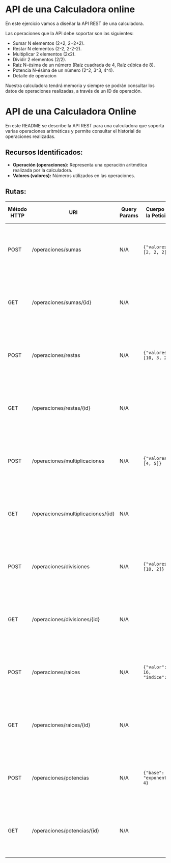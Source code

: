 # API de una Calculadora online

En este ejercicio vamos a diseñar la API REST de una calculadora.

Las operaciones que la API debe soportar son las siguientes:
- Sumar N elementos (2+2, 2+2+2).
- Restar N elementos (2-2, 2-2-2).
- Multiplicar 2 elementos (2x2).
- Dividir 2 elementos (2/2).
- Raiz N-ésima de un número (Raíz cuadrada de 4, Raíz cúbica de 8).
- Potencia N-ésima de un número (2^2, 3^3, 4^4).
- Detalle de operacion

Nuestra calculadora tendrá memoria y siempre se podrán consultar los datos de operaciones realizadas, a través de un ID de operación.

# API de una Calculadora Online

En este README se describe la API REST para una calculadora que soporta varias operaciones aritméticas y permite consultar el historial de operaciones realizadas.

## Recursos Identificados:
- **Operación (operaciones):** Representa una operación aritmética realizada por la calculadora.
- **Valores (valores):** Números utilizados en las operaciones.

## Rutas:

| Método HTTP | URI| Query Params | Cuerpo de la Petición | Cuerpo de la Respuesta | Códigos de Respuesta|
|-------------|------------------------------|--------------|------------------------------------------------------------------------|------------------------------------------------------------------------------------------------------------------|---------------------------------------------------------------|
| POST| /operaciones/sumas  | N/A  | `{"valores": [2, 2, 2]}`| `{"operacionId": 1, "operacion":"suma" "valores": [2, 2, 2], "resultado": 6 }`       | 201 Created<br/>400 Bad Request<br/>500 Internal Server Error |
| GET | /operaciones/sumas/{id}  | N/A  | | `{"operacionId": 1, "operacion":"suma" "valores": [2, 2, 2], "resultado": 6}`                           | 201 Created<br/>400 Bad Request<br/>500 Internal Server Error |
| POST| /operaciones/restas | N/A  | `{"valores": [10, 3, 2]}`| `{"operacionId": 2, "operacion":"resta","valores": [10, 3, 2], "resultado": 5}`     | 201 Created<br/>400 Bad Request<br/>500 Internal Server Error |
| GET | /operaciones/restas/{id} | N/A  | | `{"operacionId": 2, "operacion":"resta","valores": [10, 3, 2], "resultado": 5}`                         | 201 Created<br/>400 Bad Request<br/>500 Internal Server Error |
| POST| /operaciones/multiplicaciones| N/A |`{"valores": [4, 5]}`| `{"operacionId": 3,"operacion":"multiplicacion", "valores": [4, 5], "resultado": 20}`| 201 Created<br/>400 Bad Request<br/>500 Internal Server Error |
| GET | /operaciones/multiplicaciones/{id}| N/A || `{"operacionId": 3,"operacion":"multiplicacion", "valores": [4, 5], "resultado": 20}`            | 201 Created<br/>400 Bad Request<br/>500 Internal Server Error |
| POST| /operaciones/divisiones     | N/A  | `{"valores": [10, 2]}`  | `{"operacionId": 4, "operacion":"division", "valores": [10, 2], "resultado": 5}`| 201 Created<br/>400 Bad Request<br/>500 Internal Server Error |
| GET | /operaciones/divisiones/{id}| N/A  | | `{"operacionId": 4, "operacion":"division", "valores": [10, 2], "resultado": 5}`                     | 201 Created<br/>400 Bad Request<br/>500 Internal Server Error |
| POST| /operaciones/raices  | N/A  | `{"valor": 16, "indice": 2}`   | `{"operacionId": 5, "operacion":"raiz", "valor": 16, "indice": 2, "resultado": 4}` | 201 Created<br/>400 Bad Request<br/>500 Internal Server Error |
| GET | /operaciones/raices/{id}  | N/A  | | `{"operacionId": 5, "operacion":"raiz", "valor": 16, "indice": 2, "resultado": 4}`                      | 201 Created<br/>400 Bad Request<br/>500 Internal Server Error |
| POST| /operaciones/potencias      | N/A  | `{"base": 3, "exponente": 4}`   | `{"operacionId": 6, "operacion":"potencia", "base": 3, "exponente": 4, "resultado": 81}`       | 201 Created<br/>400 Bad Request<br/>500 Internal Server Error |
| GET| /operaciones/potencias/{id} | N/A  | | `{"operacionId": 6, "operacion":"potencia", "base": 3, "exponente": 4, "resultado": 81}`              | 201 Created<br/>400 Bad Request<br/>500 Internal Server Error |
